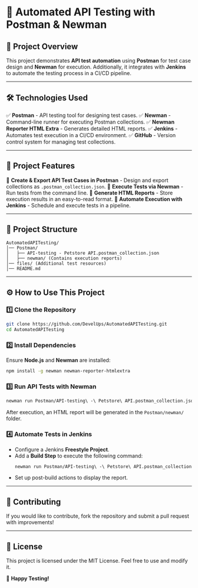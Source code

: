 # 📌 Automated API Testing with Postman & Newman

## 📖 **Project Overview**
This project demonstrates **API test automation** using **Postman** for test case design and **Newman** for execution. Additionally, it integrates with **Jenkins** to automate the testing process in a CI/CD pipeline.

---

## 🛠 **Technologies Used**
✅ **Postman** - API testing tool for designing test cases.
✅ **Newman** - Command-line runner for executing Postman collections.
✅ **Newman Reporter HTML Extra** - Generates detailed HTML reports.
✅ **Jenkins** - Automates test execution in a CI/CD environment.
✅ **GitHub** - Version control system for managing test collections.

---

## 🚀 **Project Features**
🔹 **Create & Export API Test Cases in Postman** - Design and export collections as `.postman_collection.json`.
🔹 **Execute Tests via Newman** - Run tests from the command line.
🔹 **Generate HTML Reports** - Store execution results in an easy-to-read format.
🔹 **Automate Execution with Jenkins** - Schedule and execute tests in a pipeline.

---

## 📂 **Project Structure**
```
AutomatedAPITesting/
│── Postman/
│   ├── API-testing - Petstore API.postman_collection.json
│   ├── newman/ (Contains execution reports)
│── files/ (Additional test resources)
│── README.md
```

---

## ⚙️ **How to Use This Project**

### 1️⃣ **Clone the Repository**
```sh
git clone https://github.com/DevelUps/AutomatedAPITesting.git
cd AutomatedAPITesting
```

### 2️⃣ **Install Dependencies**
Ensure **Node.js** and **Newman** are installed:
```sh
npm install -g newman newman-reporter-htmlextra
```

### 3️⃣ **Run API Tests with Newman**
```sh
newman run Postman/API-testing\ -\ Petstore\ API.postman_collection.json -r htmlextra
```
After execution, an HTML report will be generated in the `Postman/newman/` folder.

### 4️⃣ **Automate Tests in Jenkins**
- Configure a Jenkins **Freestyle Project**.
- Add a **Build Step** to execute the following command:
  ```sh
  newman run Postman/API-testing\ -\ Petstore\ API.postman_collection.json -r htmlextra
  ```
- Set up post-build actions to display the report.

---

## 📌 **Contributing**
If you would like to contribute, fork the repository and submit a pull request with improvements!

---

## 🔗 **License**
This project is licensed under the MIT License. Feel free to use and modify it.

🚀 **Happy Testing!**

